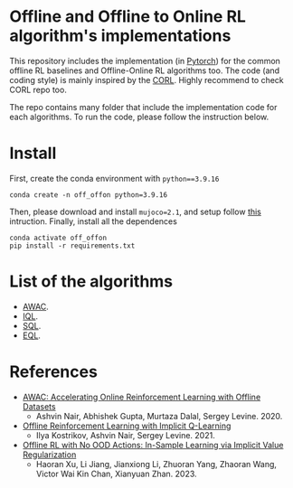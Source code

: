 # Offline and Offline to Online RL algorithm's implementations

This repository includes the implementation (in [Pytorch](https://pytorch.org/docs/stable/torch.html)) for the common offline RL baselines and Offline-Online RL algorithms too. The code (and coding style) is mainly inspired by the [CORL](https://github.com/corl-team/CORL). Highly recommend to check CORL repo too.

The repo contains many folder that include the implementation code for each algorithms. To run the code, please follow the instruction below.

# Install
First, create the conda environment with ```python==3.9.16```
```
conda create -n off_offon python=3.9.16
```
Then, please download and install ```mujoco=2.1```, and setup follow [this](https://github.com/openai/mujoco-py) intruction.
Finally, install all the dependences 
```
conda activate off_offon
pip install -r requirements.txt
```

# List of the algorithms
- [AWAC]().
- [IQL]().
- [SQL]().
- [EQL]().


# References

- [AWAC: Accelerating Online Reinforcement Learning with Offline Datasets](https://arxiv.org/abs/2006.09359)
    - Ashvin Nair, Abhishek Gupta, Murtaza Dalal, Sergey Levine. 2020.
- [Offline Reinforcement Learning with Implicit Q-Learning](https://arxiv.org/abs/2110.06169)
    - Ilya Kostrikov, Ashvin Nair, Sergey Levine. 2021.
- [Offline RL with No OOD Actions: In-Sample Learning via Implicit Value Regularization](https://arxiv.org/abs/2303.15810)
    - Haoran Xu, Li Jiang, Jianxiong Li, Zhuoran Yang, Zhaoran Wang, Victor Wai Kin Chan, Xianyuan Zhan. 2023.